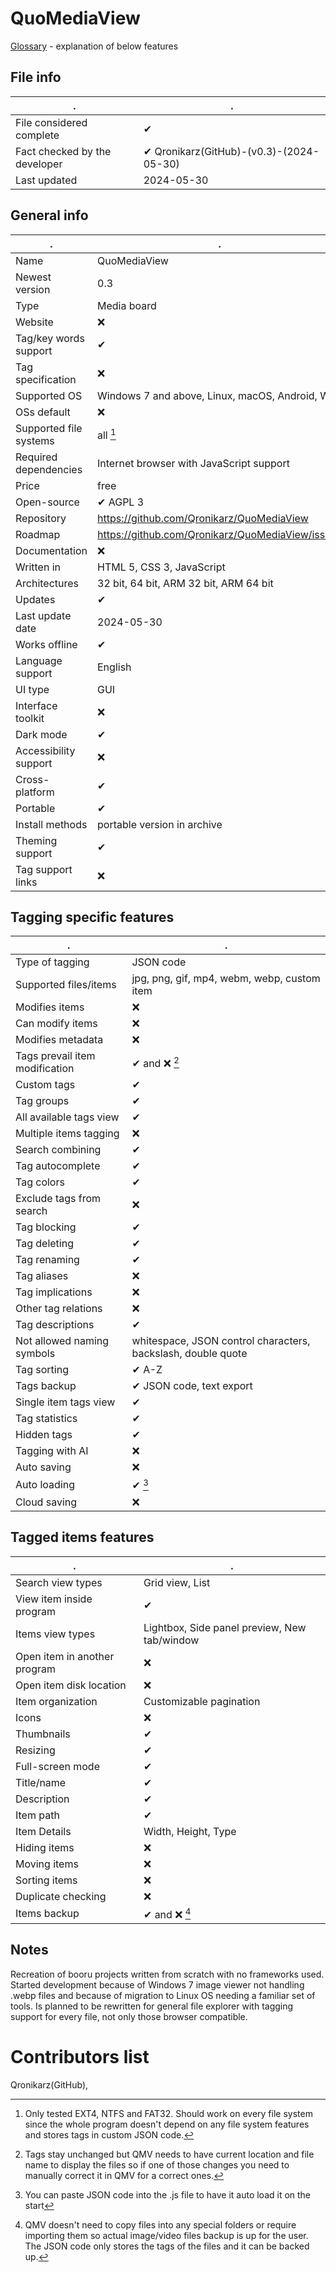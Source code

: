 # QuoMediaView
[Glossary](glossary.md) - explanation of below features

## File info
. | . |
---|---
File considered complete | ✔
Fact checked by the developer | ✔ Qronikarz(GitHub)-(v0.3)-(2024-05-30)
Last updated | 2024-05-30

## General info
. | . |
---|---
Name | QuoMediaView
Newest version | 0.3
Type | Media board
Website | ❌
Tag/key words support | ✔
Tag specification | ❌
Supported OS | Windows 7 and above, Linux, macOS, Android, Web
OSs default | ❌
Supported file systems | all [^1]
Required dependencies | Internet browser with JavaScript support
Price | free
Open-source | ✔ AGPL 3
Repository | https://github.com/Qronikarz/QuoMediaView
Roadmap | https://github.com/Qronikarz/QuoMediaView/issues
Documentation | ❌
Written in | HTML 5, CSS 3, JavaScript
Architectures | 32 bit, 64 bit, ARM 32 bit, ARM 64 bit
Updates | ✔
Last update date | 2024-05-30
Works offline | ✔
Language support | English
UI type | GUI
Interface toolkit | ❌
Dark mode | ✔
Accessibility support | ❌
Cross-platform | ✔
Portable | ✔
Install methods | portable version in archive
Theming support | ✔
Tag support links | ❌

## Tagging specific features
. | . |
---|---
Type of tagging | JSON code
Supported files/items | jpg, png, gif, mp4, webm, webp, custom item
Modifies items | ❌
Can modify items | ❌
Modifies metadata | ❌
Tags prevail item modification | ✔ and ❌ [^2]
Custom tags | ✔
Tag groups | ✔
All available tags view | ✔
Multiple items tagging | ❌
Search combining | ✔
Tag autocomplete | ✔
Tag colors | ✔
Exclude tags from search | ❌
Tag blocking | ✔
Tag deleting | ✔
Tag renaming | ✔
Tag aliases | ❌
Tag implications | ❌
Other tag relations | ❌
Tag descriptions | ✔
Not allowed naming symbols | whitespace, JSON control characters, backslash, double quote
Tag sorting | ✔ A-Z
Tags backup | ✔ JSON code, text export
Single item tags view | ✔
Tag statistics | ✔
Hidden tags | ✔
Tagging with AI | ❌
Auto saving | ❌
Auto loading | ✔ [^3]
Cloud saving | ❌

## Tagged items features
. | . |
---|---
Search view types | Grid view, List
View item inside program | ✔
Items view types | Lightbox, Side panel preview, New tab/window
Open item in another program | ❌
Open item disk location | ❌
Item organization | Customizable pagination
Icons | ❌
Thumbnails | ✔
Resizing | ✔
Full-screen mode | ✔
Title/name | ✔
Description | ✔
Item path | ✔
Item Details | Width, Height, Type
Hiding items | ❌
Moving items | ❌
Sorting items | ❌
Duplicate checking | ❌
Items backup | ✔ and ❌ [^4]

## Notes
Recreation of booru projects written from scratch with no frameworks used. Started development because of Windows 7 image viewer not handling .webp files and because of migration to Linux OS needing a familiar set of tools. Is planned to be rewritten for general file explorer with tagging support for every file, not only those browser compatible.

# Contributors list
Qronikarz(GitHub), 

[^1]: Only tested EXT4, NTFS and FAT32. Should work on every file system since the whole program doesn't depend on any file system features and stores tags in custom JSON code.
[^2]: Tags stay unchanged but QMV needs to have current location and file name to display the files so if one of those changes you need to manually correct it in QMV for a correct ones.
[^3]: You can paste JSON code into the .js file to have it auto load it on the start
[^4]: QMV doesn't need to copy files into any special folders or require importing them so actual image/video files backup is up for the user. The JSON code only stores the tags of the files and it can be backed up.
